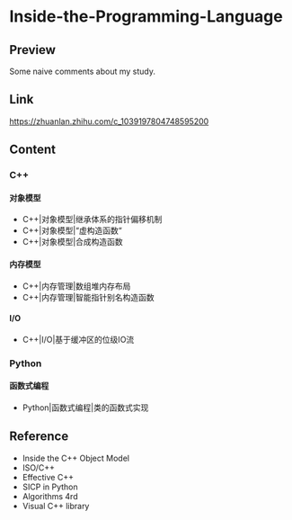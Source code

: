 # Inside-the-Programming-Language

## Preview
Some naive comments about my study.

## Link
https://zhuanlan.zhihu.com/c_1039197804748595200

## Content
### C++ 
#### 对象模型
* C++|对象模型|继承体系的指针偏移机制
* C++|对象模型|“虚构造函数“
* C++|对象模型|合成构造函数
#### 内存模型
* C++|内存管理|数组堆内存布局
* C++|内存管理|智能指针别名构造函数
#### I/O
* C++|I/O|基于缓冲区的位级IO流

### Python
#### 函数式编程
* Python|函数式编程|类的函数式实现

## Reference
* Inside the C++ Object Model
* ISO/C++
* Effective C++
* SICP in Python
* Algorithms 4rd
* Visual C++ library
